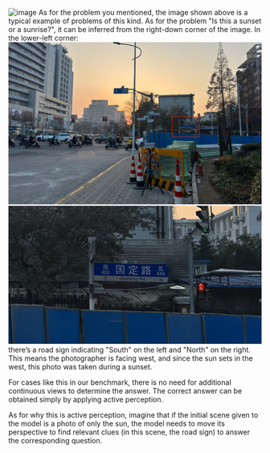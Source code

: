 ![image](./origin.jpg)
As for the problem you mentioned, the image shown above is a typical example of problems of this kind. As for the problem "Is this a sunset or a sunrise?", it can be inferred from the right-down corner of the image.
In the lower-left corner:
![image](./inference.png)
![image](./inference.jpg)
 there’s a road sign indicating "South" on the left and "North" on the right. This means the photographer is facing west, and since the sun sets in the west, this photo was taken during a sunset.

For cases like this in our benchmark, there is no need for additional continuous views to determine the answer. The correct answer can be obtained simply by applying active perception.

As for why this is active perception, imagine that if the initial scene given to the model is a photo of only the sun, the model needs to move its perspective to find relevant clues (in this scene, the road sign) to answer the corresponding question.